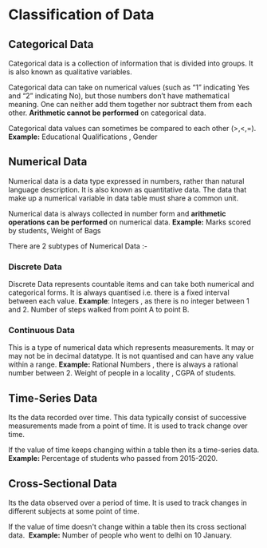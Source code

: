 # Classification of Data 
## Categorical Data 
Categorical data is a collection of information that is divided into groups.
It is also known as qualitative variables.

Categorical data can take on numerical values (such as “1” indicating Yes and “2” indicating No), but those numbers don’t have mathematical meaning. One can neither add them together nor subtract them from each other.
**Arithmetic cannot be performed** on categorical data.

Categorical data values can sometimes be compared to each other (>,<,=).
**Example:** Educational Qualifications , Gender


## Numerical Data 
Numerical data is a data type expressed in numbers, rather than natural language description. 
It is also known as quantitative data.
The data that make up a numerical variable in data table must share a common unit.

Numerical data is always collected in number form and **arithmetic operations can be performed** on numerical data.
**Example:** Marks scored by students, Weight of Bags 

There are 2 subtypes of Numerical Data :- 

### Discrete Data 
Discrete Data represents countable items and can take both numerical and categorical forms.
It is always quantised i.e. there is a fixed interval between each value.
**Example**: Integers , as there is no integer between 1 and 2.
Number of steps walked from point A to point B.

### Continuous Data 
This is a type of numerical data which represents measurements.
It may or may not be in decimal datatype.
It is not quantised and can have any value within a range.
**Example:** Rational Numbers , there is always a rational number between 2.
Weight of people in a locality , CGPA of students.


## Time-Series Data 
Its the data recorded over time.
This data typically consist of successive measurements made from a point of time.
It is used to track change over time.

If the value of time keeps changing within a table then its a time-series data.
**Example:** Percentage of students who passed from 2015-2020.


## Cross-Sectional Data 
Its the data observed over a period of time.
It is used to track changes in different subjects at some point of time.

If the value of time doesn't change within a table then its cross sectional data.
 **Example:** Number of people who went to delhi on 10 January.